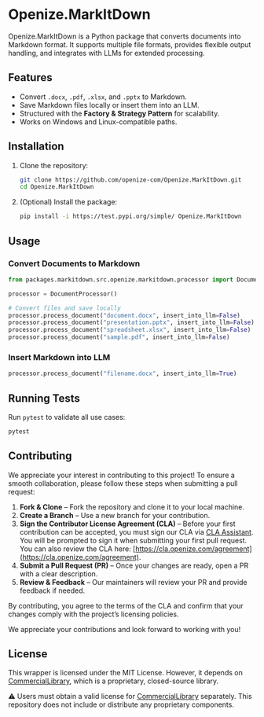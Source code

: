 # Openize.MarkItDown

Openize.MarkItDown is a Python package that converts documents into Markdown format. It supports multiple file formats, provides flexible output handling, and integrates with LLMs for extended processing.

## Features

- Convert `.docx`, `.pdf`, `.xlsx`, and `.pptx` to Markdown.
- Save Markdown files locally or insert them into an LLM.
- Structured with the **Factory & Strategy Pattern** for scalability.
- Works on Windows and Linux-compatible paths.

## Installation

1. Clone the repository:

   ```sh
   git clone https://github.com/openize-com/Openize.MarkItDown.git
   cd Openize.MarkItDown
   ```

3. (Optional) Install the package:

   ```sh
   pip install -i https://test.pypi.org/simple/ Openize.MarkItDown
   ```

## Usage

### Convert Documents to Markdown

```python
from packages.markitdown.src.openize.markitdown.processor import DocumentProcessor

processor = DocumentProcessor()

# Convert files and save locally
processor.process_document("document.docx", insert_into_llm=False)
processor.process_document("presentation.pptx", insert_into_llm=False)
processor.process_document("spreadsheet.xlsx", insert_into_llm=False)
processor.process_document("sample.pdf", insert_into_llm=False)
```

### Insert Markdown into LLM

```python
processor.process_document("filename.docx", insert_into_llm=True)
```

## Running Tests

Run `pytest` to validate all use cases:

```sh
pytest
```
## Contributing  

We appreciate your interest in contributing to this project! To ensure a smooth collaboration, please follow these steps when submitting a pull request:  

1. **Fork & Clone** – Fork the repository and clone it to your local machine.  
2. **Create a Branch** – Use a new branch for your contribution.  
3. **Sign the Contributor License Agreement (CLA)** – Before your first contribution can be accepted, you must sign our CLA via [CLA Assistant](https://cla-assistant.io). You will be prompted to sign it when submitting your first pull request. You can also review the CLA here: [https://cla.openize.com/agreement](https://cla.openize.com/agreement).  
4. **Submit a Pull Request (PR)** – Once your changes are ready, open a PR with a clear description.  
5. **Review & Feedback** – Our maintainers will review your PR and provide feedback if needed.  

By contributing, you agree to the terms of the CLA and confirm that your changes comply with the project’s licensing policies.  

We appreciate your contributions and look forward to working with you!

## License

This wrapper is licensed under the MIT License. However, it depends on [CommercialLibrary](https://purchase.aspose.com/pricing/), which is a proprietary, closed-source library.

⚠️ Users must obtain a valid license for [CommercialLibrary](https://purchase.aspose.com/pricing/) separately. This repository does not include or distribute any proprietary components.
